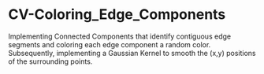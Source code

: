 # CV-Coloring_Edge_Components
Implementing Connected Components that identify contiguous edge segments and coloring each edge component a random color. Subsequently, implementing a Gaussian Kernel to smooth the (x,y) positions of the surrounding points.
